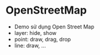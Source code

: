# OpenStreetMap

- Demo sử dụng Open Street Map
- layer: hide, show
- point: draw, drag, drop
- line: draw, ...